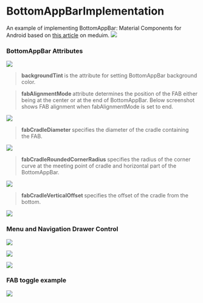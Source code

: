 # BottomAppBarImplementation
An example of implementing BottomAppBar: Material Components for Android based on <a href="https://medium.com/material-design-in-action/implementing-bottomappbar-material-components-for-android-f490c4a01708">this article<a/> on meduim.
![](https://cdn-images-1.medium.com/max/1250/1*dxZwAKChaEyw54yMZ5aLHg.png)
<h3 name="efd0" id="efd0" class="graf graf--h3 graf-after--figure"><strong class="markup--strong markup--h3-strong">BottomAppBar Attributes</strong></h3>

![](https://cdn-images-1.medium.com/max/1000/1*s-ZOmiWsGMrkmz6WySM7cw.png)

<blockquote name="36da" id="36da" class="graf graf--blockquote graf-after--figure"><strong class="markup--strong markup--blockquote-strong">backgroundTint </strong>is the attribute for setting BottomAppBar background color.</blockquote>
<blockquote name="644e" id="644e" class="graf graf--blockquote graf-after--blockquote"><strong class="markup--strong markup--blockquote-strong">fabAlignmentMode </strong>attribute determines the position of the FAB either being at the center or at the end&nbsp;of&nbsp;BottomAppBar. Below screenshot shows FAB alignment when fabAlignmentMode is set to end.</blockquote>

![](https://cdn-images-1.medium.com/max/1000/1*CiKZLqHLN44_Yt-Qvlrixw.png)

<blockquote name="d7b2" id="d7b2" class="graf graf--blockquote graf-after--figure"><strong class="markup--strong markup--blockquote-strong">fabCradleDiameter </strong>specifies the diameter of the cradle containing the FAB.</blockquote>

![](https://cdn-images-1.medium.com/max/1000/1*kLCe7wFca6djGfPQVOrkfQ.gif)

<blockquote name="3424" id="3424" class="graf graf--blockquote graf-after--figure"><strong class="markup--strong markup--blockquote-strong">fabCradleRoundedCornerRadius </strong>specifies the radius of the corner curve at the meeting point of cradle and horizontal part of the BottomAppBar.</blockquote>

![](https://cdn-images-1.medium.com/max/1000/1*jd8m7SwhO0sc6V06Jgp-Vw.gif)

<blockquote name="5821" id="5821" class="graf graf--blockquote graf-after--figure"><strong class="markup--strong markup--blockquote-strong">fabCradleVerticalOffset </strong>specifies the offset of the cradle from the bottom.</blockquote>

![](https://cdn-images-1.medium.com/max/1000/1*m5-MzMKlwK2mt3jmuDJC6w.gif)

<h3 name="efd0" id="efd0" class="graf graf--h3 graf-after--figure"><strong class="markup--strong markup--h3-strong">Menu and Navigation Drawer Control</strong></h3>

![](https://cdn-images-1.medium.com/max/1000/1*dkDrWovP4cZIRWJJ8hIF2Q.gif)

![](https://cdn-images-1.medium.com/max/1000/1*ISqR1HXpwlHaQp3dIMPwCQ.png)

![](https://cdn-images-1.medium.com/max/1000/1*YcAqKASQA2IEtrilGFJmKQ.gif)

<h3 name="efd0" id="efd0" class="graf graf--h3 graf-after--figure"><strong class="markup--strong markup--h3-strong">FAB toggle example</strong></h3>

![](https://cdn-images-1.medium.com/max/1575/1*SyNOY-axZTpy0bjRqu1nJA.gif)
